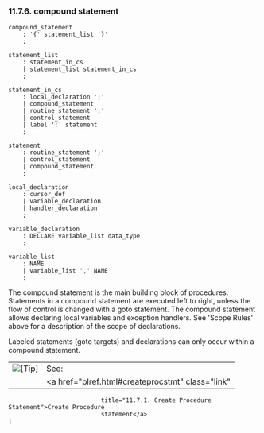 <div>

<div>

<div>

<div>

### 11.7.6. compound statement

</div>

</div>

</div>

``` programlisting
compound_statement
    : '{' statement_list '}'
    ;

statement_list
    : statement_in_cs
    | statement_list statement_in_cs
    ;

statement_in_cs
    : local_declaration ';'
    | compound_statement
    | routine_statement ';'
    | control_statement
    | label ':' statement
    ;

statement
    : routine_statement ';'
    | control_statement
    | compound_statement
    ;

local_declaration
    : cursor_def
    | variable_declaration
    | handler_declaration
    ;

variable_declaration
    : DECLARE variable_list data_type
    ;

variable_list
    : NAME
    | variable_list ',' NAME
    ;
```

The compound statement is the main building block of procedures.
Statements in a compound statement are executed left to right, unless
the flow of control is changed with a goto statement. The compound
statement allows declaring local variables and exception handlers. See
'Scope Rules' above for a description of the scope of declarations.

Labeled statements (goto targets) and declarations can only occur within
a compound statement.

<div>

|                            |                                                             |
|:--------------------------:|:------------------------------------------------------------|
| ![\[Tip\]](images/tip.png) | See:                                                        |
|                            | <a href="plref.html#createprocstmt" class="link"            
                              title="11.7.1. Create Procedure Statement">Create Procedure  
                              statement</a>                                                |

</div>

</div>
